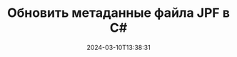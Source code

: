 ---
############################# Static ############################
layout: "auto-gen-metadata"
date: 2024-03-10T13:38:31
draft: false
otherformats: zip xltx xltm xlt xlsx xlsm xlsb xls wmf webp wav vsx vss vsdx vsd vdx vcr vcf ttf ttc torrent tiff tif psd pptx pptm ppt ppsx ppsm pps potx potm pot png pdf otf otc odt ods msg mpt mpp mp3 mov jpg jpeg jp2 heif heic gif flv epub eml emf dxf dwg dotx dotm dot docx docm doc djvu dicom dcm bmp avi asf mkv one otc djvu

############################# Head ############################
head_title: "Редактирование метаданных в JPF файлах в C# приложениях"
head_description: "API обработки метаданных C# для редактирования метаданных в файлы JPF. Работайте со стандартами метаданных XMP, EXIF, IPTC, ID3 и т. д."

############################# Header ############################
title: "Обновить метаданные файла JPF в C#"
description: "Обновляйте метаданные из всех популярных документов, изображений и форматов мультимедийных файлов с поддержкой выполнения всех наиболее необходимых операций обработки метаданных."
bg_image: "https://cms.admin.containerize.com/templates/aspose/App_Themes/V3/images/bg/header1.png"
bg_overlay: false
button:
    enable: true
    icon: "fas fa-arrow-down"
    label: "Загрузить бесплатную пробную версию"
    link: "https://downloads.groupdocs.com/metadata/net"

############################# SubMenu ############################
submenu:
    enable: true

    left:
        img_alt: "GroupDocs.Metadata for .NET"
        image: "https://cms.admin.containerize.com/templates/groupdocs/images/product-logos/90x90-noborder/groupdocs-metadata-net.png"
        product: "GroupDocs.Metadata"
        platform: ".NET"

    middle:
        button:

            # button loop
            - link: "https://apireference.groupdocs.com/metadata/net"
              text: "{submenu.content_middle.button_text_1}"

            # button loop
            - link: "https://github.com/groupdocs-metadata"
              text: "{submenu.content_middle.button_text_2}"

            # button loop
            - link: "https://products.groupdocs.app/metadata/family"
              text: "{submenu.content_middle.button_text_3}"

            # button loop
            - link: "https://purchase.groupdocs.com/pricing/metadata/net"
              text: "{submenu.content_middle.button_text_4}"

    right:
        link_download: "https://downloads.groupdocs.com/metadata"
        link_learn: "https://docs.groupdocs.com/metadata/net"
        link_buy: "https://purchase.groupdocs.com"

############################# About ############################
about:
    enable: true
    title: "Об API GroupDocs.Metadata for .NET"
    content: |
        [GroupDocs.Metadata for .NET](/ru/metadata/net/) предлагает расширенный набор функций управления метаданными, позволяющий разработчикам легко читать, документировать, удалять, находить, сравнивать, заменять и экспортировать метаданные из изображений и форматов документов без использования внешнего программного обеспечения. Используйте API управления метаданными для редактирования сведений о метаданных из электронных таблиц PDF, Microsoft Office Word, Excel презентаций, Outlook электронных писем, OneNote, Visio, Project, AutoCAD, форматов архивных и мультимедийных файлов, а также для поддержки работы со многими другими функциями обработки метаданных.

############################# Steps ############################
steps:
    enable: true
    title_left: "Этапы обновления метаданных до JPF в C#"
    content_left: |
        [GroupDocs.Metadata for .NET](/ru/metadata/net/) позволяет разработчикам .NET легко редактировать метаданные в файлы JPF из своих приложений, выполнив несколько простых шагов.
        
        * Загрузите файл JPF через экземпляр класса Metadata.
        * Укажите предикат, который будет использоваться для фильтрации желаемых свойств метаданных.
        * Передайте предикат и новое значение методу updateProperties.
        * Сохраните изменения на диске в формате JPF.

    title_right: "Системные требования"
    content_right: |
        GroupDocs.Metadata for .NET API поддерживаются на всех основных платформах и операционных системах. Перед выполнением приведенного ниже кода убедитесь, что в вашей системе установлены следующие предварительные условия.

        * Операционные системы: ОС Microsoft Windows, Linux, Mac
        * Среды разработки: Visual Studio, Xamarin, MonoDevelop
        * Каркасы: .NET Framework, .NET Standard, .NET Core, Mono
        * Загрузите последнюю версию GroupDocs.Metadata for .NET с сайта [NuGet](https://www.nuget.org/packages/groupdocs.metadata)
         
    code: |
        ```csharp    
        using (var metadata = new GroupDocs.Metadata.Metadata("input.jpf"))
        {
            // задайте значение каждого свойства, удовлетворяющего предикату:
            // свойство содержит дату и время создания документа
            // обновите дату/время создания файла, если существующее значение старше 3 дней
            var affected = metadata.UpdateProperties(
              p => p.Tags.Contains(GroupDocs.Metadata.Tagging.Tags.Time.Created) &&
              p.Value.Type == GroupDocs.Metadata.Common.MetadataPropertyType.DateTime &&
              p.Value.ToStruct() < DateTime.Today.AddDays(-3), new GroupDocs.Metadata.Common.PropertyValue(DateTime.Today));
            Console.WriteLine("Properties set: {0}", affected);
            metadata.Save("output.jpf");
        }
        ```

############################# Demos ############################
demos:
    enable: true
    title: "Демонстрации в реальном времени для обновления метаданных"
    content: |
       Обновите метаданные до файла JPF прямо сейчас, посетив веб-сайт [GroupDocs.Metadata Live Demos](https://products.groupdocs.app/metadata/family).
       Живая демонстрация имеет следующие преимущества.
        
############################# About Formats ############################
about_formats:
    enable: true

############################# More Formats ############################
more_formats:
    enable: true
    title: "Обновление свойств метаданных из других форматов файлов"
    content: |
        API редактирования метаданных многоформатных документов и изображений для .NET. Извлеките метаданные некоторых популярных форматов файлов, как указано ниже.

############################# Back to top ###############################
back_to_top:
    enable: true
---